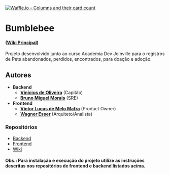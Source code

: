 [![Waffle.io - Columns and their card count](https://badge.waffle.io/academiadev-joinville/projeto-backend-bumblebee.svg?columns=all)](https://waffle.io/academiadev-joinville/projeto-backend-bumblebee) 

# Bumblebee

#### ([Wiki Principal](documentacao/home.md))

Projeto desenvolvido junto ao curso Academia Dev Joinville para o registros de Pets abandonados, perdidos, encontrados, para doação e adoção.

## Autores

* **Backend**
  * **[Vinícius de Oliveira](https://github.com/academiadev-jlle/wiki/blob/master/.gitbook/assets/vinicius.png)** (Capitão)
  * **[Bruno Miguel Morais](https://github.com/academiadev-jlle/wiki/blob/master/.gitbook/assets/bumblebee-bruno-sre.png)** (SRE)
* **Frontend**
  * **[Victor Lucas de Melo Mafra](https://github.com/academiadev-jlle/wiki/blob/master/.gitbook/assets/bumblebee-victor-po.png)** (Product Owner)
  * **[Wagner Esser](https://github.com/academiadev-jlle/wiki/blob/master/.gitbook/assets/bumblebee-wagner-arquiteto.png)** (Arquiteto/Analista)

### Repositórios
- [Backend](https://github.com/academiadev-joinville/projeto-backend-bumblebee)
- [Frontend](https://github.com/academiadev-joinville/projeto-frontend-bumblebee)
- [Wiki](https://github.com/academiadev-joinville/projeto-wiki-bumblebee)

#### Obs.: Para instalação e execução do projeto utilize as instruções descritas nos repositórios de frontend e backend listados acima.
